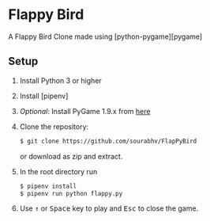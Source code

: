 Flappy Bird
===============

A Flappy Bird Clone made using [python-pygame][pygame]

Setup 
---------------------------

1. Install Python 3 or higher

1. Install [pipenv]

1. _Optional_: Install PyGame 1.9.x from [here](http://www.pygame.org/download.shtml)

1. Clone the repository:

   ```bash
   $ git clone https://github.com/sourabhv/FlapPyBird
   ```

   or download as zip and extract.

1. In the root directory run

   ```bash
   $ pipenv install
   $ pipenv run python flappy.py
   ```

1. Use <kbd>&uarr;</kbd> or <kbd>Space</kbd> key to play and <kbd>Esc</kbd> to close the game.